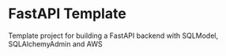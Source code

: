 # FastAPI Template

Template project for building a FastAPI backend with SQLModel, SQLAlchemyAdmin and AWS

